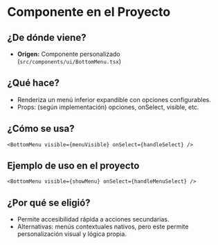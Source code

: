 # Componente <BottomMenu> en el Proyecto

## ¿De dónde viene?
- **Origen:** Componente personalizado (`src/components/ui/BottomMenu.tsx`)

## ¿Qué hace?
- Renderiza un menú inferior expandible con opciones configurables.
- Props: (según implementación) opciones, onSelect, visible, etc.

## ¿Cómo se usa?
```tsx
<BottomMenu visible={menuVisible} onSelect={handleSelect} />
```

## Ejemplo de uso en el proyecto
```tsx
<BottomMenu visible={showMenu} onSelect={handleMenuSelect} />
```

## ¿Por qué se eligió?
- Permite accesibilidad rápida a acciones secundarias.
- Alternativas: menús contextuales nativos, pero este permite personalización visual y lógica propia. 